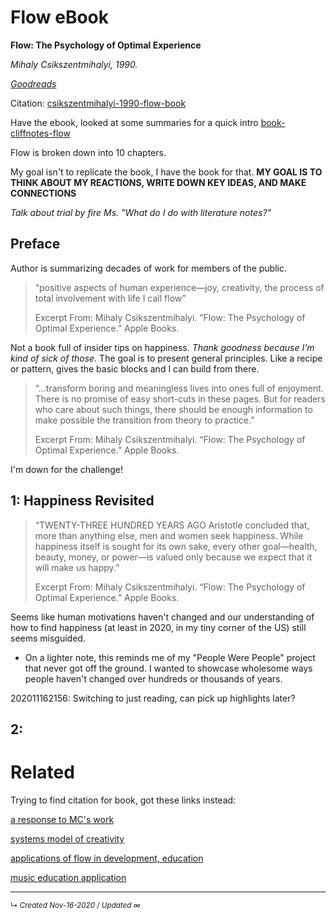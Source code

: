 # Flow eBook

**Flow: The Psychology of Optimal Experience**

*Mihaly Csikszentmihalyi, 1990.*

*[Goodreads](https://www.goodreads.com/book/show/66354.Flow?ac=1&from_search=true&qid=Bi4Tm0s8Lp&rank=1)*

Citation: [csikszentmihalyi-1990-flow-book](../citations-apa/csikszentmihalyi-1990-flow-book.md)



Have the ebook, looked at some summaries for a quick intro [book-cliffnotes-flow](book-cliffnotes-flow.md)

Flow is broken down into 10 chapters.

My goal isn't to replicate the book, I have the book for that. **MY GOAL IS TO THINK ABOUT MY REACTIONS, WRITE DOWN KEY IDEAS, AND MAKE CONNECTIONS**

*Talk about trial by fire Ms. "What do I do with literature notes?"*



## Preface

Author is summarizing decades of work for members of the public.  

> “positive aspects of human experience—joy, creativity, the process of total involvement with life I call flow”
>
> Excerpt From: Mihaly Csikszentmihalyi. “Flow: The Psychology of Optimal Experience.” Apple Books. 

Not a book full of insider tips on happiness. *Thank goodness because I'm kind of sick of those.* The goal is to present general principles. Like a recipe or pattern, gives the basic blocks and I can build from there.

> “...transform boring and meaningless lives into ones full of enjoyment. There is no promise of easy short-cuts in these pages. But for readers who care about such things, there should be enough information to make possible the transition from theory to practice.”
>
> Excerpt From: Mihaly Csikszentmihalyi. “Flow: The Psychology of Optimal Experience.” Apple Books. 

I'm down for the challenge!



## 1: Happiness Revisited

> “TWENTY-THREE HUNDRED YEARS AGO Aristotle concluded that, more than anything else, men and women seek happiness. While happiness itself is sought for its own sake, every other goal—health, beauty, money, or power—is valued only because we expect that it will make us happy.”
>
> Excerpt From: Mihaly Csikszentmihalyi. “Flow: The Psychology of Optimal Experience.” Apple Books. 

Seems like human motivations haven't changed and our understanding of how to find happiness (at least in 2020, in my tiny corner of the US) still seems misguided.

- On a lighter note, this reminds me of my "People Were People" project that never got off the ground. I wanted to showcase wholesome ways people haven't changed over hundreds or thousands of years.



202011162156: Switching to just reading, can pick up highlights later?





## 2:







# Related

Trying to find citation for book, got these links instead:

[a response to MC's work](https://www.sciencedirect.com/science/article/abs/pii/0732118X88900025?via%3Dihub)

[systems model of creativity](https://link.springer.com/book/10.1007%2F978-94-017-9085-7)

[applications of flow in development, education](https://link.springer.com/book/10.1007%2F978-94-017-9094-9)

[music education application](https://www.tandfonline.com/doi/full/10.1080/13596748.2019.1596432)

------------------------
<small>↳ <i>Created Nov-16-2020 / Updated ∞ </i></small>